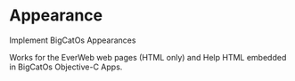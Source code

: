 # Appearance
Implement BigCatOs Appearances

Works for the EverWeb web pages (HTML only) and Help HTML embedded in BigCatOs Objective-C Apps.

